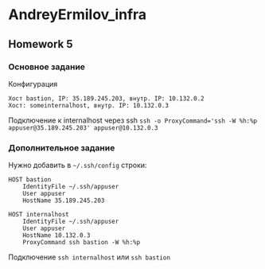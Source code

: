 # AndreyErmilov_infra

## Homework 5

### Основное задание

Конфигурация

```
Хост bastion, IP: 35.189.245.203, внутр. IP: 10.132.0.2
Хост: someinternalhost, внутр. IP: 10.132.0.3
```

Подключение к internalhost через ssh
``ssh -o ProxyCommand='ssh -W %h:%p appuser@35.189.245.203' appuser@10.132.0.3``

### Дополнительное задание

Нужно добавить в `~/.ssh/config` строки:
```
HOST bastion
    IdentityFile ~/.ssh/appuser
    User appuser
    HostName 35.189.245.203

HOST internalhost
    IdentityFile ~/.ssh/appuser
    User appuser
    HostName 10.132.0.3
    ProxyCommand ssh bastion -W %h:%p
```

Подключение
``ssh internalhost`` или ``ssh bastion``